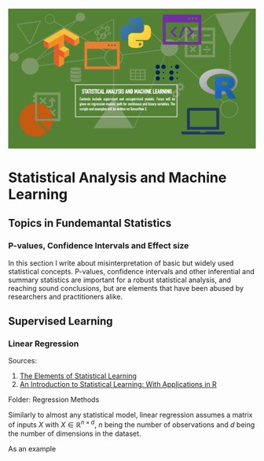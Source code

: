 ![Machine Learning & Statistical Methods](SAML.png)

# Statistical Analysis and Machine Learning

## Topics in Fundemantal Statistics

### P-values, Confidence Intervals and Effect size

In this section I write about misinterpretation of basic but widely used statistical concepts. P-values, confidence intervals and other inferential and summary statistics are important for a robust statistical analysis, and reaching sound conclusions, but are elements that have been abused by researchers and practitioners alike. 

## Supervised Learning

### Linear Regression

Sources: 

1. [The Elements of Statistical Learning](https://web.stanford.edu/~hastie/ElemStatLearn/)
2. [An Introduction to Statistical Learning: With Applications in R](http://faculty.marshall.usc.edu/gareth-james/ISL/)

Folder: Regression Methods

Similarly to almost any statistical model, linear regression assumes a matrix of inputs $X$ with $X \in \mathbb{R}^{n \times d}$, $n$ being the number of observations and $d$ being the number of dimensions in the dataset. 

As an example  



